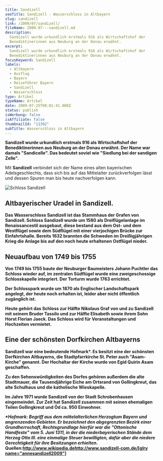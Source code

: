 ```yaml
---
title: Sandizell
seoTitle: Sandizell - Wasserschloss in Altbayern
slug: sandizell
link: /2009/07/sandizell/
fileName: 2009-07---sandizell.md
description:
  Sandizell wurde urkundlich erstmals 916 als Wirtschaftshof der
  Benediktinerinnen aus Neuburg an der Donau erwähnt.
excerpt:
  Sandizell wurde urkundlich erstmals 916 als Wirtschaftshof der
  Benediktinerinnen aus Neuburg an der Donau erwähnt.
focusKeyword: Sandizell
labels:
  - Altbayern
  - Ausflug
  - Bayern
  - Reiseführer Bayern
  - Sandizell
  - Wasserschloss
type: Artikel
typeName: Artikel
date: 2009-07-25T08:01:41.000Z
status: publish
isWerbung: false
isAffiliate: false
thumbnailId: "11392"
subTitle: Wasserschloss in Altbayern
---
```


<p id="articleContent"><strong>Sandizell wurde urkundlich erstmals 916 als Wirtschaftshof der Benediktinerinnen aus Neuburg an der Donau erwähnt. Der Name war damals "Sandicelle". Das bedeutet soviel wie "Siedlung bei der sandigen Zelle". </strong></p>

Mit <strong>Sandizell</strong> verbindet sich der Name eines alten bayerischen
Adelsgeschlechts, dass sich bis auf das Mittelalter zurückverfolgen lässt und
dessen Spuren man bis heute nachverfolgen kann.

![Schloss Sandizell](http://cardamonchai.com/wp-content/uploads/2009/07/11531355705_54d0ae0f07_z.jpg)

## Altbayerischer Uradel in Sandizell<strong>.

Das Wasserschloss Sandizell ist das Stammhaus der Grafen von Sandizell. Schloss
Sandizell wurde um 1580 als Dreiflügelanlage im Renaissancestil ausgebaut, diese
bestand aus dem Ost- und dem Westflügel sowie dem Südflügel mit einer
vierjochigen Brücke zur Einfahrtshalle. Bereits 1632 brannten die Schweden im
Dreißigjährigen Krieg die Anlage bis auf den noch heute erhaltenen Ostflügel
nieder.

## Neuaufbau von 1749 bis 1755

Von 1749 bis 1755 baute der Neuburger Baumeisters Johann Puchtler das Schloss
wieder auf, im zentralen Südflügel wurde eine zweigeschossige Schlosskapelle
integriert. Der Torturm wurde 1763 errichtet.

Der Schlosspark wurde um 1870 als Englischer Landschaftspark angelegt, der heute
noch erhalten ist, leider aber nicht öffentlich zugänglich ist.

Heute gehört das Schloss zur Hälfte Nikolaus Graf von und zu Sandizell mit
seinem Bruder Tassilo und zur Hälfte Elisabeth sowie ihrem Sohn Horst Florian
Jaeck. Das Schloss wird für Veranstaltungen und Hochzeiten vermietet.

## Eine der schönsten Dorfkirchen Altbayerns

Sandizell war eine bedeutende Hofmark\*. Es besitzt eine der schönsten
Dorfkirchen Altbayerns, die Stadtpfarrkirche St. Peter auch "Asam-Kirche"
genannt. Der Hochaltar der Kirche wurde von Egid Quirin Asam geschaffen.

Zu den Sehenswürdigkeiten des Dorfes gehören außerdem die alte Stadtmauer, die
Tausendjährige Eiche am Ortsrand von Gollingkreut, das alte Schulhaus und die
katholische Wieskapelle.

Im Jahre 1971 wurde Sandizell von der Stadt Schrobenhausen eingemeindet. Zur
Zeit hat Sandizell zusammen mit seinen ehemaligen Teilen Gollingkreut und Öd ca.
950 Einwohner.

<em><strong>\*Hofmark:</strong> Begriff aus dem mittelalterlichen Herzogtum
Bayern und angrenzenden Gebieten. Er bezeichnet den abgegrenzten Bezirk einer
Grundherrschaft, Rechtsgrundlage hierfür war die "Ottonische Handfeste" vom 5.
Juni 1311, in der die niederbayerischen Stände dem Herzog Otto III. eine
einmalige Steuer bewilligten, dafür aber die niedere Gerechtigkeit für ihre
Besitzungen erhielten.</em><strong>
Quellen:</strong><a href="http://www.wikipedia.de/" rel="nofollow">http://www.wikipedia.de</a><a href="http://www.sandizell-com.de/" rel="nofollow">http://www.sandizell-com.de/</a><span style="text-decoration: underline;">[glry
name="annesandizell2009"] </span>
